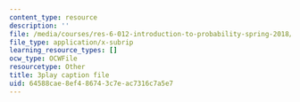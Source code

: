 ```yaml
---
content_type: resource
description: ''
file: /media/courses/res-6-012-introduction-to-probability-spring-2018/64588cae8ef486743c7eac7316c7a5e7_Cw2Lz5I3wk0.srt
file_type: application/x-subrip
learning_resource_types: []
ocw_type: OCWFile
resourcetype: Other
title: 3play caption file
uid: 64588cae-8ef4-8674-3c7e-ac7316c7a5e7
---
```

